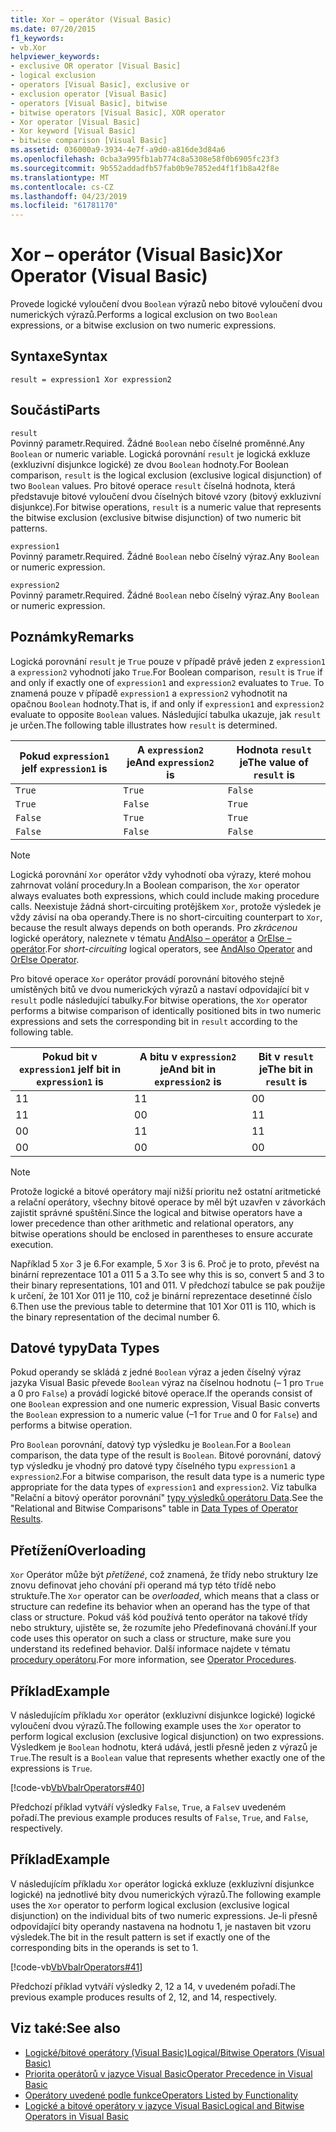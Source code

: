 ```yaml
---
title: Xor – operátor (Visual Basic)
ms.date: 07/20/2015
f1_keywords:
- vb.Xor
helpviewer_keywords:
- exclusive OR operator [Visual Basic]
- logical exclusion
- operators [Visual Basic], exclusive or
- exclusion operator [Visual Basic]
- operators [Visual Basic], bitwise
- bitwise operators [Visual Basic], XOR operator
- Xor operator [Visual Basic]
- Xor keyword [Visual Basic]
- bitwise comparison [Visual Basic]
ms.assetid: 036000a9-3934-4e7f-a9d0-a816de3d84a6
ms.openlocfilehash: 0cba3a995fb1ab774c8a5308e58f0b6905fc23f3
ms.sourcegitcommit: 9b552addadfb57fab0b9e7852ed4f1f1b8a42f8e
ms.translationtype: MT
ms.contentlocale: cs-CZ
ms.lasthandoff: 04/23/2019
ms.locfileid: "61781170"
---
```

# <a name="xor-operator-visual-basic"></a><span data-ttu-id="f09d8-102">Xor – operátor (Visual Basic)</span><span class="sxs-lookup"><span data-stu-id="f09d8-102">Xor Operator (Visual Basic)</span></span>
<span data-ttu-id="f09d8-103">Provede logické vyloučení dvou `Boolean` výrazů nebo bitové vyloučení dvou numerických výrazů.</span><span class="sxs-lookup"><span data-stu-id="f09d8-103">Performs a logical exclusion on two `Boolean` expressions, or a bitwise exclusion on two numeric expressions.</span></span>  
  
## <a name="syntax"></a><span data-ttu-id="f09d8-104">Syntaxe</span><span class="sxs-lookup"><span data-stu-id="f09d8-104">Syntax</span></span>  
  
```  
result = expression1 Xor expression2  
```  
  
## <a name="parts"></a><span data-ttu-id="f09d8-105">Součásti</span><span class="sxs-lookup"><span data-stu-id="f09d8-105">Parts</span></span>  
 `result`  
 <span data-ttu-id="f09d8-106">Povinný parametr.</span><span class="sxs-lookup"><span data-stu-id="f09d8-106">Required.</span></span> <span data-ttu-id="f09d8-107">Žádné `Boolean` nebo číselné proměnné.</span><span class="sxs-lookup"><span data-stu-id="f09d8-107">Any `Boolean` or numeric variable.</span></span> <span data-ttu-id="f09d8-108">Logická porovnání `result` je logická exkluze (exkluzivní disjunkce logické) ze dvou `Boolean` hodnoty.</span><span class="sxs-lookup"><span data-stu-id="f09d8-108">For Boolean comparison, `result` is the logical exclusion (exclusive logical disjunction) of two `Boolean` values.</span></span> <span data-ttu-id="f09d8-109">Pro bitové operace `result` číselná hodnota, která představuje bitové vyloučení dvou číselných bitové vzory (bitový exkluzivní disjunkce).</span><span class="sxs-lookup"><span data-stu-id="f09d8-109">For bitwise operations, `result` is a numeric value that represents the bitwise exclusion (exclusive bitwise disjunction) of two numeric bit patterns.</span></span>  
  
 `expression1`  
 <span data-ttu-id="f09d8-110">Povinný parametr.</span><span class="sxs-lookup"><span data-stu-id="f09d8-110">Required.</span></span> <span data-ttu-id="f09d8-111">Žádné `Boolean` nebo číselný výraz.</span><span class="sxs-lookup"><span data-stu-id="f09d8-111">Any `Boolean` or numeric expression.</span></span>  
  
 `expression2`  
 <span data-ttu-id="f09d8-112">Povinný parametr.</span><span class="sxs-lookup"><span data-stu-id="f09d8-112">Required.</span></span> <span data-ttu-id="f09d8-113">Žádné `Boolean` nebo číselný výraz.</span><span class="sxs-lookup"><span data-stu-id="f09d8-113">Any `Boolean` or numeric expression.</span></span>  
  
## <a name="remarks"></a><span data-ttu-id="f09d8-114">Poznámky</span><span class="sxs-lookup"><span data-stu-id="f09d8-114">Remarks</span></span>  
 <span data-ttu-id="f09d8-115">Logická porovnání `result` je `True` pouze v případě právě jeden z `expression1` a `expression2` vyhodnotí jako `True`.</span><span class="sxs-lookup"><span data-stu-id="f09d8-115">For Boolean comparison, `result` is `True` if and only if exactly one of `expression1` and `expression2` evaluates to `True`.</span></span> <span data-ttu-id="f09d8-116">To znamená pouze v případě `expression1` a `expression2` vyhodnotit na opačnou `Boolean` hodnoty.</span><span class="sxs-lookup"><span data-stu-id="f09d8-116">That is, if and only if `expression1` and `expression2` evaluate to opposite `Boolean` values.</span></span> <span data-ttu-id="f09d8-117">Následující tabulka ukazuje, jak `result` je určen.</span><span class="sxs-lookup"><span data-stu-id="f09d8-117">The following table illustrates how `result` is determined.</span></span>  
  
|<span data-ttu-id="f09d8-118">Pokud `expression1` je</span><span class="sxs-lookup"><span data-stu-id="f09d8-118">If `expression1` is</span></span>|<span data-ttu-id="f09d8-119">A `expression2` je</span><span class="sxs-lookup"><span data-stu-id="f09d8-119">And `expression2` is</span></span>|<span data-ttu-id="f09d8-120">Hodnota `result` je</span><span class="sxs-lookup"><span data-stu-id="f09d8-120">The value of `result` is</span></span>|  
|-------------------------|--------------------------|------------------------------|  
|`True`|`True`|`False`|  
|`True`|`False`|`True`|  
|`False`|`True`|`True`|  
|`False`|`False`|`False`|  
  
> [!NOTE]
>  <span data-ttu-id="f09d8-121">Logická porovnání `Xor` operátor vždy vyhodnotí oba výrazy, které mohou zahrnovat volání procedury.</span><span class="sxs-lookup"><span data-stu-id="f09d8-121">In a Boolean comparison, the `Xor` operator always evaluates both expressions, which could include making procedure calls.</span></span> <span data-ttu-id="f09d8-122">Neexistuje žádná short-circuiting protějškem `Xor`, protože výsledek je vždy závisí na oba operandy.</span><span class="sxs-lookup"><span data-stu-id="f09d8-122">There is no short-circuiting counterpart to `Xor`, because the result always depends on both operands.</span></span> <span data-ttu-id="f09d8-123">Pro *zkrácenou* logické operátory, naleznete v tématu [AndAlso – operátor](../../../visual-basic/language-reference/operators/andalso-operator.md) a [OrElse – operátor](../../../visual-basic/language-reference/operators/orelse-operator.md).</span><span class="sxs-lookup"><span data-stu-id="f09d8-123">For *short-circuiting* logical operators, see [AndAlso Operator](../../../visual-basic/language-reference/operators/andalso-operator.md) and [OrElse Operator](../../../visual-basic/language-reference/operators/orelse-operator.md).</span></span>  
  
 <span data-ttu-id="f09d8-124">Pro bitové operace `Xor` operátor provádí porovnání bitového stejně umístěných bitů ve dvou numerických výrazů a nastaví odpovídající bit v `result` podle následující tabulky.</span><span class="sxs-lookup"><span data-stu-id="f09d8-124">For bitwise operations, the `Xor` operator performs a bitwise comparison of identically positioned bits in two numeric expressions and sets the corresponding bit in `result` according to the following table.</span></span>  
  
|<span data-ttu-id="f09d8-125">Pokud bit v `expression1` je</span><span class="sxs-lookup"><span data-stu-id="f09d8-125">If bit in `expression1` is</span></span>|<span data-ttu-id="f09d8-126">A bitu v `expression2` je</span><span class="sxs-lookup"><span data-stu-id="f09d8-126">And bit in `expression2` is</span></span>|<span data-ttu-id="f09d8-127">Bit v `result` je</span><span class="sxs-lookup"><span data-stu-id="f09d8-127">The bit in `result` is</span></span>|  
|--------------------------------|---------------------------------|----------------------------|  
|<span data-ttu-id="f09d8-128">1</span><span class="sxs-lookup"><span data-stu-id="f09d8-128">1</span></span>|<span data-ttu-id="f09d8-129">1</span><span class="sxs-lookup"><span data-stu-id="f09d8-129">1</span></span>|<span data-ttu-id="f09d8-130">0</span><span class="sxs-lookup"><span data-stu-id="f09d8-130">0</span></span>|  
|<span data-ttu-id="f09d8-131">1</span><span class="sxs-lookup"><span data-stu-id="f09d8-131">1</span></span>|<span data-ttu-id="f09d8-132">0</span><span class="sxs-lookup"><span data-stu-id="f09d8-132">0</span></span>|<span data-ttu-id="f09d8-133">1</span><span class="sxs-lookup"><span data-stu-id="f09d8-133">1</span></span>|  
|<span data-ttu-id="f09d8-134">0</span><span class="sxs-lookup"><span data-stu-id="f09d8-134">0</span></span>|<span data-ttu-id="f09d8-135">1</span><span class="sxs-lookup"><span data-stu-id="f09d8-135">1</span></span>|<span data-ttu-id="f09d8-136">1</span><span class="sxs-lookup"><span data-stu-id="f09d8-136">1</span></span>|  
|<span data-ttu-id="f09d8-137">0</span><span class="sxs-lookup"><span data-stu-id="f09d8-137">0</span></span>|<span data-ttu-id="f09d8-138">0</span><span class="sxs-lookup"><span data-stu-id="f09d8-138">0</span></span>|<span data-ttu-id="f09d8-139">0</span><span class="sxs-lookup"><span data-stu-id="f09d8-139">0</span></span>|  
  
> [!NOTE]
>  <span data-ttu-id="f09d8-140">Protože logické a bitové operátory mají nižší prioritu než ostatní aritmetické a relační operátory, všechny bitové operace by měl být uzavřen v závorkách zajistit správné spuštění.</span><span class="sxs-lookup"><span data-stu-id="f09d8-140">Since the logical and bitwise operators have a lower precedence than other arithmetic and relational operators, any bitwise operations should be enclosed in parentheses to ensure accurate execution.</span></span>  
  
 <span data-ttu-id="f09d8-141">Například 5 `Xor` 3 je 6.</span><span class="sxs-lookup"><span data-stu-id="f09d8-141">For example, 5 `Xor` 3 is 6.</span></span> <span data-ttu-id="f09d8-142">Proč je to proto, převést na binární reprezentace 101 a 011 5 a 3.</span><span class="sxs-lookup"><span data-stu-id="f09d8-142">To see why this is so, convert 5 and 3 to their binary representations, 101 and 011.</span></span> <span data-ttu-id="f09d8-143">V předchozí tabulce se pak použije k určení, že 101 Xor 011 je 110, což je binární reprezentace desetinné číslo 6.</span><span class="sxs-lookup"><span data-stu-id="f09d8-143">Then use the previous table to determine that 101 Xor 011 is 110, which is the binary representation of the decimal number 6.</span></span>  
  
## <a name="data-types"></a><span data-ttu-id="f09d8-144">Datové typy</span><span class="sxs-lookup"><span data-stu-id="f09d8-144">Data Types</span></span>  
 <span data-ttu-id="f09d8-145">Pokud operandy se skládá z jedné `Boolean` výraz a jeden číselný výraz jazyka Visual Basic převede `Boolean` výraz na číselnou hodnotu (– 1 pro `True` a 0 pro `False`) a provádí logické bitové operace.</span><span class="sxs-lookup"><span data-stu-id="f09d8-145">If the operands consist of one `Boolean` expression and one numeric expression, Visual Basic converts the `Boolean` expression to a numeric value (–1 for `True` and 0 for `False`) and performs a bitwise operation.</span></span>  
  
 <span data-ttu-id="f09d8-146">Pro `Boolean` porovnání, datový typ výsledku je `Boolean`.</span><span class="sxs-lookup"><span data-stu-id="f09d8-146">For a `Boolean` comparison, the data type of the result is `Boolean`.</span></span> <span data-ttu-id="f09d8-147">Bitové porovnání, datový typ výsledku je vhodný pro datové typy číselného typu `expression1` a `expression2`.</span><span class="sxs-lookup"><span data-stu-id="f09d8-147">For a bitwise comparison, the result data type is a numeric type appropriate for the data types of `expression1` and `expression2`.</span></span> <span data-ttu-id="f09d8-148">Viz tabulka "Relační a bitový operátor porovnání" [typy výsledků operátoru Data](../../../visual-basic/language-reference/operators/data-types-of-operator-results.md).</span><span class="sxs-lookup"><span data-stu-id="f09d8-148">See the "Relational and Bitwise Comparisons" table in [Data Types of Operator Results](../../../visual-basic/language-reference/operators/data-types-of-operator-results.md).</span></span>  
  
## <a name="overloading"></a><span data-ttu-id="f09d8-149">Přetížení</span><span class="sxs-lookup"><span data-stu-id="f09d8-149">Overloading</span></span>  
 <span data-ttu-id="f09d8-150">`Xor` Operátor může být *přetížené*, což znamená, že třídy nebo struktury lze znovu definovat jeho chování při operand má typ této třídě nebo struktuře.</span><span class="sxs-lookup"><span data-stu-id="f09d8-150">The `Xor` operator can be *overloaded*, which means that a class or structure can redefine its behavior when an operand has the type of that class or structure.</span></span> <span data-ttu-id="f09d8-151">Pokud váš kód používá tento operátor na takové třídy nebo struktury, ujistěte se, že rozumíte jeho Předefinovaná chování.</span><span class="sxs-lookup"><span data-stu-id="f09d8-151">If your code uses this operator on such a class or structure, make sure you understand its redefined behavior.</span></span> <span data-ttu-id="f09d8-152">Další informace najdete v tématu [procedury operátoru](../../../visual-basic/programming-guide/language-features/procedures/operator-procedures.md).</span><span class="sxs-lookup"><span data-stu-id="f09d8-152">For more information, see [Operator Procedures](../../../visual-basic/programming-guide/language-features/procedures/operator-procedures.md).</span></span>  
  
## <a name="example"></a><span data-ttu-id="f09d8-153">Příklad</span><span class="sxs-lookup"><span data-stu-id="f09d8-153">Example</span></span>  
 <span data-ttu-id="f09d8-154">V následujícím příkladu `Xor` operátor (exkluzivní disjunkce logické) logické vyloučení dvou výrazů.</span><span class="sxs-lookup"><span data-stu-id="f09d8-154">The following example uses the `Xor` operator to perform logical exclusion (exclusive logical disjunction) on two expressions.</span></span> <span data-ttu-id="f09d8-155">Výsledkem je `Boolean` hodnotu, která udává, jestli přesně jeden z výrazů je `True`.</span><span class="sxs-lookup"><span data-stu-id="f09d8-155">The result is a `Boolean` value that represents whether exactly one of the expressions is `True`.</span></span>  
  
 [!code-vb[VbVbalrOperators#40](~/samples/snippets/visualbasic/VS_Snippets_VBCSharp/VbVbalrOperators/VB/Class1.vb#40)]  
  
 <span data-ttu-id="f09d8-156">Předchozí příklad vytváří výsledky `False`, `True`, a `False`v uvedeném pořadí.</span><span class="sxs-lookup"><span data-stu-id="f09d8-156">The previous example produces results of `False`, `True`, and `False`, respectively.</span></span>  
  
## <a name="example"></a><span data-ttu-id="f09d8-157">Příklad</span><span class="sxs-lookup"><span data-stu-id="f09d8-157">Example</span></span>  
 <span data-ttu-id="f09d8-158">V následujícím příkladu `Xor` operátor logická exkluze (exkluzivní disjunkce logické) na jednotlivé bity dvou numerických výrazů.</span><span class="sxs-lookup"><span data-stu-id="f09d8-158">The following example uses the `Xor` operator to perform logical exclusion (exclusive logical disjunction) on the individual bits of two numeric expressions.</span></span> <span data-ttu-id="f09d8-159">Je-li přesně odpovídající bity operandy nastavena na hodnotu 1, je nastaven bit vzoru výsledek.</span><span class="sxs-lookup"><span data-stu-id="f09d8-159">The bit in the result pattern is set if exactly one of the corresponding bits in the operands is set to 1.</span></span>  
  
 [!code-vb[VbVbalrOperators#41](~/samples/snippets/visualbasic/VS_Snippets_VBCSharp/VbVbalrOperators/VB/Class1.vb#41)]  
  
 <span data-ttu-id="f09d8-160">Předchozí příklad vytváří výsledky 2, 12 a 14, v uvedeném pořadí.</span><span class="sxs-lookup"><span data-stu-id="f09d8-160">The previous example produces results of 2, 12, and 14, respectively.</span></span>  
  
## <a name="see-also"></a><span data-ttu-id="f09d8-161">Viz také:</span><span class="sxs-lookup"><span data-stu-id="f09d8-161">See also</span></span>

- [<span data-ttu-id="f09d8-162">Logické/bitové operátory (Visual Basic)</span><span class="sxs-lookup"><span data-stu-id="f09d8-162">Logical/Bitwise Operators (Visual Basic)</span></span>](../../../visual-basic/language-reference/operators/logical-bitwise-operators.md)
- [<span data-ttu-id="f09d8-163">Priorita operátorů v jazyce Visual Basic</span><span class="sxs-lookup"><span data-stu-id="f09d8-163">Operator Precedence in Visual Basic</span></span>](../../../visual-basic/language-reference/operators/operator-precedence.md)
- [<span data-ttu-id="f09d8-164">Operátory uvedené podle funkce</span><span class="sxs-lookup"><span data-stu-id="f09d8-164">Operators Listed by Functionality</span></span>](../../../visual-basic/language-reference/operators/operators-listed-by-functionality.md)
- [<span data-ttu-id="f09d8-165">Logické a bitové operátory v jazyce Visual Basic</span><span class="sxs-lookup"><span data-stu-id="f09d8-165">Logical and Bitwise Operators in Visual Basic</span></span>](../../../visual-basic/programming-guide/language-features/operators-and-expressions/logical-and-bitwise-operators.md)
